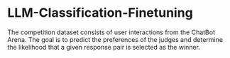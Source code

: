 # LLM-Classification-Finetuning
The competition dataset consists of user interactions from the ChatBot Arena. The goal is to predict the preferences of the judges and determine the likelihood that a given response pair is selected as the winner.

